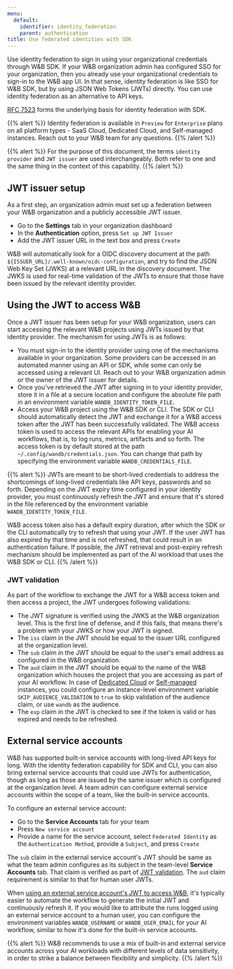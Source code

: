 ```yaml
---
menu:
  default:
    identifier: identity_federation
    parent: authentication
title: Use federated identities with SDK
---
```


Use identity federation to sign in using your organizational credentials through W&B SDK. If your W&B organization admin has configured SSO for your organization, then you already use your organizational credentials to sign-in to the W&B app UI. In that sense, identity federation is like SSO for W&B SDK, but by using JSON Web Tokens (JWTs) directly. You can use identity federation as an alternative to API keys.

[RFC 7523](https://datatracker.ietf.org/doc/html/rfc7523) forms the underlying basis for identity federation with SDK.

{{% alert %}}
Identity federation is available in `Preview` for `Enterprise` plans on all platform types - SaaS Cloud, Dedicated Cloud, and Self-managed instances. Reach out to your W&B team for any questions.
{{% /alert %}}

{{% alert %}}
For the purpose of this document, the terms `identity provider` and `JWT issuer` are used interchangeably. Both refer to one and the same thing in the context of this capability.
{{% /alert %}}

## JWT issuer setup

As a first step, an organization admin must set up a federation between your W&B organization and a publicly accessible JWT issuer.

* Go to the **Settings** tab in your organization dashboard
* In the **Authentication** option, press `Set up JWT Issuer`
* Add the JWT issuer URL in the text box and press `Create`

W&B will automatically look for a OIDC discovery document at the path `${ISSUER_URL}/.well-known/oidc-configuration`, and try to find the JSON Web Key Set (JWKS) at a relevant URL in the discovery document. The JWKS is used for real-time validation of the JWTs to ensure that those have been issued by the relevant identity provider.

## Using the JWT to access W&B

Once a JWT issuer has been setup for your W&B organization, users can start accessing the relevant W&B projects using JWTs issued by that identity provider. The mechanism for using JWTs is as follows:

* You must sign-in to the identity provider using one of the mechanisms available in your organization. Some providers can be accessed in an automated manner using an API or SDK, while some can only be accessed using a relevant UI. Reach out to your W&B organization admin or the owner of the JWT issuer for details.
* Once you've retrieved the JWT after signing in to your identity provider, store it in a file at a secure location and configure the absolute file path in an environment variable `WANDB_IDENTITY_TOKEN_FILE`.
* Access your W&B project using the W&B SDK or CLI. The SDK or CLI should automatically detect the JWT and exchange it for a W&B access token after the JWT has been successfully validated. The W&B access token is used to access the relevant APIs for enabling your AI workflows, that is, to log runs, metrics, artifacts and so forth. The access token is by default stored at the path `~/.config/wandb/credentials.json`. You can change that path by specifying the environment variable `WANDB_CREDENTIALS_FILE`.

{{% alert %}}
JWTs are meant to be short-lived credentials to address the shortcomings of long-lived credentials like API keys, passwords and so forth. Depending on the JWT expiry time configured in your identity provider, you must continuously refresh the JWT and ensure that it's stored in the file referenced by the environment variable `WANDB_IDENTITY_TOKEN_FILE`.

W&B access token also has a default expiry duration, after which the SDK or the CLI automatically try to refresh that using your JWT. If the user JWT has also expired by that time and is not refreshed, that could result in an authentication failure. If possible, the JWT retrieval and post-expiry refresh mechanism should be implemented as part of the AI workload that uses the W&B SDK or CLI.
{{% /alert %}}

### JWT validation

As part of the workflow to exchange the JWT for a W&B access token and then access a project, the JWT undergoes following validations:

* The JWT signature is verified using the JWKS at the W&B organization level. This is the first line of defense, and if this fails, that means there's a problem with your JWKS or how your JWT is signed.
* The `iss` claim in the JWT should be equal to the issuer URL configured at the organization level.
* The `sub` claim in the JWT should be equal to the user's email address as configured in the W&B organization.
* The `aud` claim in the JWT should be equal to the name of the W&B organization which houses the project that you are accessing as part of your AI workflow. In case of [Dedicated Cloud](../hosting-options/dedicated_cloud.md) or [Self-managed](../hosting-options/self-managed.md) instances, you could configure an instance-level environment variable `SKIP_AUDIENCE_VALIDATION` to `true` to skip validation of the audience claim, or use `wandb` as the audience.
* The `exp` claim in the JWT is checked to see if the token is valid or has expired and needs to be refreshed.

## External service accounts

W&B has supported built-in service accounts with long-lived API keys for long. With the identity federation capability for SDK and CLI, you can also bring external service accounts that could use JWTs for authentication, though as long as those are issued by the same issuer which is configured at the organization level. A team admin can configure external service accounts within the scope of a team, like the built-in service accounts.

To configure an external service account:

* Go to the **Service Accounts** tab for your team
* Press `New service account`
* Provide a name for the service account, select `Federated Identity` as the `Authentication Method`, provide a `Subject`, and press `Create`

The `sub` claim in the external service account's JWT should be same as what the team admin configures as its subject in the team-level **Service Accounts** tab. That claim is verified as part of [JWT validation](#jwt-validation). The `aud` claim requirement is similar to that for human user JWTs.

When [using an external service account's JWT to access W&B](#using-the-jwt-to-access-wb), it's typically easier to automate the workflow to generate the initial JWT and continuously refresh it. If you would like to attribute the runs logged using an external service account to a human user, you can configure the environment variables `WANDB_USERNAME` or `WANDB_USER_EMAIL` for your AI workflow, similar to how it's done for the built-in service accounts.

{{% alert %}}
W&B recommends to use a mix of built-in and external service accounts across your AI workloads with different levels of data sensitivity, in order to strike a balance between flexibility and simplicity.
{{% /alert %}}